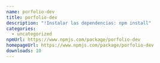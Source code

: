 ```yaml
---
name: porfolio-dev
title: porfolio-dev
description: "!Instalar las dependencias: npm install"
categories:
  - uncategorized
npmUrl: https://www.npmjs.com/package/porfolio-dev
homepageUrl: https://www.npmjs.com/package/porfolio-dev
downloads: 10
---
```


